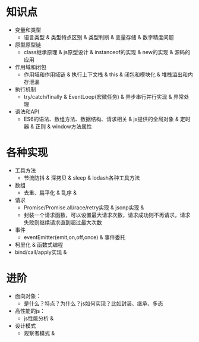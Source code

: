 # 知识点
* 变量和类型
    - 语言类型 & 类型特点区别 & 类型判断 & 变量存储 & 数字精度问题
* 原型原型链
    - class继承原理 & js原型设计 & instanceof的实现 & new的实现 & 源码的应用
* 作用域和闭包
    - 作用域和作用域链 & 执行上下文栈 & this & 闭包和模块化 & 堆栈溢出和内存泄漏
* 执行机制
    - try/catch/finally & EventLoop(宏微任务) & 异步串行并行实现 & 异常处理
* 语法和API
    - ES6的语法、数组方法、数据结构、请求相关 & js提供的全局对象 & 定时器 & 正则 & window方法属性

# 各种实现
* 工具方法
    - 节流防抖 & 深拷贝 & sleep & lodash各种工具方法
* 数组
    - 去重、扁平化 & 乱序 & 
* 请求
    - Promise/Promise.all/race/retry实现 & jsonp实现 & 
    - 封装一个请求函数，可以设置最大请求次数，请求成功则不再请求，请求失败则继续请求直到超过最大次数
* 事件
    - eventEmitter(emit,on,off,once) & 事件委托
* 柯里化 & 函数式编程
* bind/call/apply实现 & 


# 进阶
* 面向对象：
    - 是什么？特点？为什么？js如何实现？比如封装、继承、多态
* 高性能的js：
    - js性能分析 & 
* 设计模式
    - 观察者模式 & 